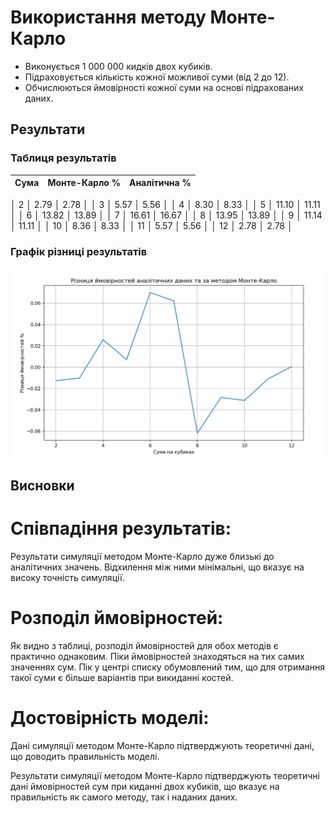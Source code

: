 # Використання методу Монте-Карло

   - Виконується 1 000 000 кидків двох кубиків.
   - Підраховується кількість кожної можливої суми (від 2 до 12).
   - Обчислюються ймовірності кожної суми на основі підрахованих даних.

## Результати

### Таблиця результатів

|      Сума      |  Монте-Карло % |  Аналітична %  |
|----------------|----------------|----------------|
│       2        │      2.79      │      2.78      │
│       3        │      5.57      │      5.56      │
│       4        │      8.30      │      8.33      │
│       5        │     11.10      │     11.11      │
│       6        │     13.82      │     13.89      │
│       7        │     16.61      │     16.67      │
│       8        │     13.95      │     13.89      │
│       9        │     11.14      │     11.11      │
│       10       │      8.36      │      8.33      │
│       11       │      5.57      │      5.56      │
│       12       │      2.78      │      2.78      │

### Графік різниці результатів

![alt text](figure.png)

## Висновки

# Співпадіння результатів:
Результати симуляції методом Монте-Карло дуже близькі до аналітичних значень. Відхилення між ними мінімальні, що вказує на високу точність симуляції.

# Розподіл ймовірностей:
Як видно з таблиці, розподіл ймовірностей для обох методів є практично однаковим. Піки ймовірностей знаходяться на тих самих значеннях сум. Пік у центрі списку обумовлений тим, що для отримання такої суми є більше варіантів при викиданні костей.

# Достовірність моделі:
Дані симуляції методом Монте-Карло підтверджують теоретичні дані, що доводить правильність моделі.

Результати симуляції методом Монте-Карло підтверджують теоретичні дані ймовірностей сум при киданні двох кубиків, що вказує на правильність як самого методу, так і наданих даних.
